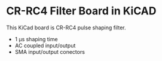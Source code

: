 # CR-RC4 Filter Board in KiCAD

This KiCad board is CR-RC4 pulse shaping filter.

- 1 µs shaping time
- AC coupled input/output
- SMA input/output conectors
